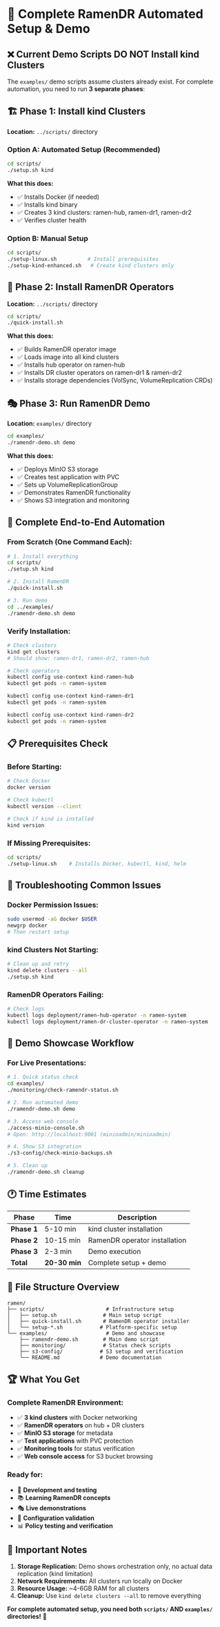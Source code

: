 # 🚀 **Complete RamenDR Automated Setup & Demo**

## ❌ **Current Demo Scripts DO NOT Install kind Clusters**

The `examples/` demo scripts assume clusters already exist. For complete automation, you need to run **3 separate phases**:

## 🏗️ **Phase 1: Install kind Clusters**
**Location:** `../scripts/` directory

### **Option A: Automated Setup (Recommended)**
```bash
cd scripts/
./setup.sh kind
```

**What this does:**
- ✅ Installs Docker (if needed)
- ✅ Installs kind binary
- ✅ Creates 3 kind clusters: ramen-hub, ramen-dr1, ramen-dr2
- ✅ Verifies cluster health

### **Option B: Manual Setup**
```bash
cd scripts/
./setup-linux.sh          # Install prerequisites
./setup-kind-enhanced.sh   # Create kind clusters only
```

## 🤖 **Phase 2: Install RamenDR Operators**
**Location:** `../scripts/` directory

```bash
cd scripts/
./quick-install.sh
```

**What this does:**
- ✅ Builds RamenDR operator image
- ✅ Loads image into all kind clusters
- ✅ Installs hub operator on ramen-hub
- ✅ Installs DR cluster operators on ramen-dr1 & ramen-dr2
- ✅ Installs storage dependencies (VolSync, VolumeReplication CRDs)

## 🎭 **Phase 3: Run RamenDR Demo**
**Location:** `examples/` directory

```bash
cd examples/
./ramendr-demo.sh demo
```

**What this does:**
- ✅ Deploys MinIO S3 storage
- ✅ Creates test application with PVC
- ✅ Sets up VolumeReplicationGroup
- ✅ Demonstrates RamenDR functionality
- ✅ Shows S3 integration and monitoring

## 🎯 **Complete End-to-End Automation**

### **From Scratch (One Command Each):**
```bash
# 1. Install everything
cd scripts/
./setup.sh kind

# 2. Install RamenDR
./quick-install.sh

# 3. Run demo  
cd ../examples/
./ramendr-demo.sh demo
```

### **Verify Installation:**
```bash
# Check clusters
kind get clusters
# Should show: ramen-dr1, ramen-dr2, ramen-hub

# Check operators
kubectl config use-context kind-ramen-hub
kubectl get pods -n ramen-system

kubectl config use-context kind-ramen-dr1  
kubectl get pods -n ramen-system

kubectl config use-context kind-ramen-dr2
kubectl get pods -n ramen-system
```

## 📋 **Prerequisites Check**

### **Before Starting:**
```bash
# Check Docker
docker version

# Check kubectl  
kubectl version --client

# Check if kind is installed
kind version
```

### **If Missing Prerequisites:**
```bash
cd scripts/
./setup-linux.sh    # Installs Docker, kubectl, kind, helm
```

## 🔧 **Troubleshooting Common Issues**

### **Docker Permission Issues:**
```bash
sudo usermod -aG docker $USER
newgrp docker
# Then restart setup
```

### **kind Clusters Not Starting:**
```bash
# Clean up and retry
kind delete clusters --all
./setup.sh kind
```

### **RamenDR Operators Failing:**
```bash
# Check logs
kubectl logs deployment/ramen-hub-operator -n ramen-system
kubectl logs deployment/ramen-dr-cluster-operator -n ramen-system
```

## 🎪 **Demo Showcase Workflow**

### **For Live Presentations:**
```bash
# 1. Quick status check
cd examples/
./monitoring/check-ramendr-status.sh

# 2. Run automated demo
./ramendr-demo.sh demo

# 3. Access web console
./access-minio-console.sh
# Open: http://localhost:9001 (minioadmin/minioadmin)

# 4. Show S3 integration  
./s3-config/check-minio-backups.sh

# 5. Clean up
./ramendr-demo.sh cleanup
```

## 🕐 **Time Estimates**

| Phase | Time | Description |
|-------|------|-------------|
| **Phase 1** | 5-10 min | kind cluster installation |
| **Phase 2** | 10-15 min | RamenDR operator installation |
| **Phase 3** | 2-3 min | Demo execution |
| **Total** | **20-30 min** | Complete setup + demo |

## 📁 **File Structure Overview**

```
ramen/
├── scripts/                    # Infrastructure setup
│   ├── setup.sh               # Main setup script
│   ├── quick-install.sh       # RamenDR operator installer
│   └── setup-*.sh            # Platform-specific setup
└── examples/                   # Demo and showcase
    ├── ramendr-demo.sh        # Main demo script
    ├── monitoring/            # Status check scripts
    ├── s3-config/            # S3 setup and verification
    └── README.md             # Demo documentation
```

## 🏆 **What You Get**

### **Complete RamenDR Environment:**
- ✅ **3 kind clusters** with Docker networking
- ✅ **RamenDR operators** on hub + DR clusters
- ✅ **MinIO S3 storage** for metadata
- ✅ **Test applications** with PVC protection
- ✅ **Monitoring tools** for status verification
- ✅ **Web console access** for S3 bucket browsing

### **Ready for:**
- 🧪 **Development and testing**
- 📚 **Learning RamenDR concepts**
- 🎭 **Live demonstrations**
- 🔧 **Configuration validation**
- 📊 **Policy testing and verification**

## 🚨 **Important Notes**

1. **Storage Replication:** Demo shows orchestration only, no actual data replication (kind limitation)
2. **Network Requirements:** All clusters run locally on Docker
3. **Resource Usage:** ~4-6GB RAM for all clusters
4. **Cleanup:** Use `kind delete clusters --all` to remove everything

**For complete automated setup, you need both `scripts/` AND `examples/` directories!** 🎯
